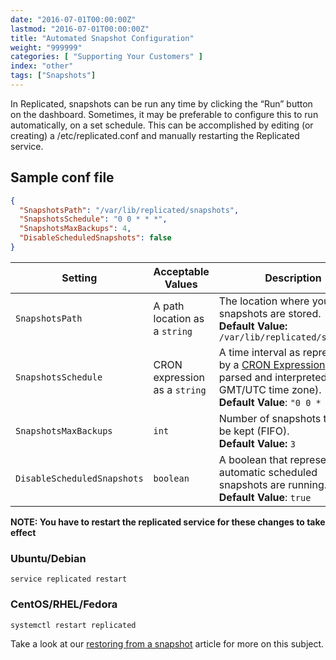 ```yaml
---
date: "2016-07-01T00:00:00Z"
lastmod: "2016-07-01T00:00:00Z"
title: "Automated Snapshot Configuration"
weight: "999999"
categories: [ "Supporting Your Customers" ]
index: "other"
tags: ["Snapshots"]
---
```


In Replicated, snapshots can be run any time by clicking the “Run” button on the dashboard.
Sometimes, it may be preferable to configure this to run automatically, on a set schedule.
This can be accomplished by editing (or creating) a /etc/replicated.conf and manually restarting
the Replicated service.

## Sample conf file

```json
{
  "SnapshotsPath": "/var/lib/replicated/snapshots",
  "SnapshotsSchedule": "0 0 * * *",
  "SnapshotsMaxBackups": 4,
  "DisableScheduledSnapshots": false
}
```

| Setting | Acceptable Values | Description |
|---------|-------------------|-------------|
| `SnapshotsPath` | A path location as a `string` | The location where your snapshots are stored. <br />**Default Value:** `/var/lib/replicated/snapshots` |
| `SnapshotsSchedule` | CRON expression as a `string` | A time interval as represented by a [CRON Expression](https://en.wikipedia.org/wiki/Cron#CRON_expression). (This is parsed and interpreted in GMT/UTC time zone). <br />**Default Value**: `"0 0 * * *"` |
| `SnapshotsMaxBackups` | `int` | Number of snapshots that will be kept (FIFO). <br />**Default Value:** `3` |
| `DisableScheduledSnapshots` | `boolean` | A boolean that represents if automatic scheduled snapshots are running. <br />**Default Value**: `true` |

**NOTE: You have to restart the replicated service for these changes to take effect**

### Ubuntu/Debian
```shell
service replicated restart
```

### CentOS/RHEL/Fedora
```shell
systemctl restart replicated
```

Take a look at our [restoring from a snapshot](/docs/kb/supporting-your-customers/restoring-from-a-snapshot/) article 
for more on this subject.
